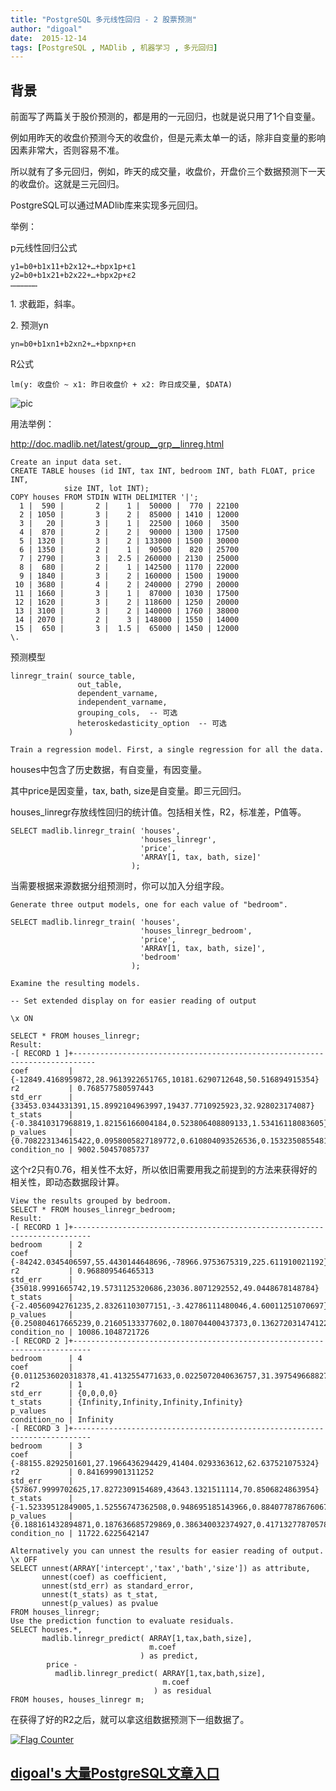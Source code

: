 ```yaml
---
title: "PostgreSQL 多元线性回归 - 2 股票预测"
author: "digoal"
date:  2015-12-14
tags: [PostgreSQL , MADlib , 机器学习 , 多元回归]
---
```

## 背景    
前面写了两篇关于股价预测的，都是用的一元回归，也就是说只用了1个自变量。  
  
例如用昨天的收盘价预测今天的收盘价，但是元素太单一的话，除非自变量的影响因素非常大，否则容易不准。  
  
所以就有了多元回归，例如，昨天的成交量，收盘价，开盘价三个数据预测下一天的收盘价。这就是三元回归。  
  
PostgreSQL可以通过MADlib库来实现多元回归。  
  
举例：  
  
p元线性回归公式  
  
```  
y1=b0+b1x11+b2x12+…+bpx1p+ε1  
y2=b0+b1x21+b2x22+…+bpx2p+ε2  
………………  
```  
  
1\. 求截距，斜率。  
  
2\. 预测yn  
  
```  
yn=b0+b1xn1+b2xn2+…+bpxnp+εn  
```  
  
R公式  
  
```  
lm(y: 收盘价 ~ x1: 昨日收盘价 + x2: 昨日成交量, $DATA)  
```  
  
![pic](20151214_01_pic_001.png)  
  
用法举例：  
  
http://doc.madlib.net/latest/group__grp__linreg.html  
  
```  
Create an input data set.  
CREATE TABLE houses (id INT, tax INT, bedroom INT, bath FLOAT, price INT,  
            size INT, lot INT);  
COPY houses FROM STDIN WITH DELIMITER '|';  
  1 |  590 |       2 |    1 |  50000 |  770 | 22100  
  2 | 1050 |       3 |    2 |  85000 | 1410 | 12000  
  3 |   20 |       3 |    1 |  22500 | 1060 |  3500  
  4 |  870 |       2 |    2 |  90000 | 1300 | 17500  
  5 | 1320 |       3 |    2 | 133000 | 1500 | 30000  
  6 | 1350 |       2 |    1 |  90500 |  820 | 25700  
  7 | 2790 |       3 |  2.5 | 260000 | 2130 | 25000  
  8 |  680 |       2 |    1 | 142500 | 1170 | 22000  
  9 | 1840 |       3 |    2 | 160000 | 1500 | 19000  
 10 | 3680 |       4 |    2 | 240000 | 2790 | 20000  
 11 | 1660 |       3 |    1 |  87000 | 1030 | 17500  
 12 | 1620 |       3 |    2 | 118600 | 1250 | 20000  
 13 | 3100 |       3 |    2 | 140000 | 1760 | 38000  
 14 | 2070 |       2 |    3 | 148000 | 1550 | 14000  
 15 |  650 |       3 |  1.5 |  65000 | 1450 | 12000  
\.  
```  
  
预测模型  
  
```  
linregr_train( source_table,  
               out_table,  
               dependent_varname,  
               independent_varname,  
               grouping_cols,  -- 可选  
               heteroskedasticity_option  -- 可选  
             )  
  
Train a regression model. First, a single regression for all the data.  
```  
  
houses中包含了历史数据，有自变量，有因变量。  
  
其中price是因变量，tax, bath, size是自变量。即三元回归。  
  
houses_linregr存放线性回归的统计值。包括相关性，R2，标准差，P值等。  
  
```  
SELECT madlib.linregr_train( 'houses',  
                             'houses_linregr',  
                             'price',  
                             'ARRAY[1, tax, bath, size]'  
                           );  
```  
  
当需要根据来源数据分组预测时，你可以加入分组字段。  
  
```  
Generate three output models, one for each value of "bedroom".  
  
SELECT madlib.linregr_train( 'houses',  
                             'houses_linregr_bedroom',  
                             'price',  
                             'ARRAY[1, tax, bath, size]',  
                             'bedroom'  
                           );  
  
Examine the resulting models.  
  
-- Set extended display on for easier reading of output  
  
\x ON  
  
SELECT * FROM houses_linregr;  
Result:  
-[ RECORD 1 ]+---------------------------------------------------------------------------  
coef         | {-12849.4168959872,28.9613922651765,10181.6290712648,50.516894915354}  
r2           | 0.768577580597443  
std_err      | {33453.0344331391,15.8992104963997,19437.7710925923,32.928023174087}  
t_stats      | {-0.38410317968819,1.82156166004184,0.523806408809133,1.53416118083605}  
p_values     | {0.708223134615422,0.0958005827189772,0.610804093526536,0.153235085548186}  
condition_no | 9002.50457085737  
```  
  
这个r2只有0.76，相关性不太好，所以依旧需要用我之前提到的方法来获得好的相关性，即动态数据段计算。  
  
```  
View the results grouped by bedroom.  
SELECT * FROM houses_linregr_bedroom;  
Result:  
-[ RECORD 1 ]+--------------------------------------------------------------------------  
bedroom      | 2  
coef         | {-84242.0345406597,55.4430144648696,-78966.9753675319,225.611910021192}  
r2           | 0.968809546465313  
std_err      | {35018.9991665742,19.5731125320686,23036.8071292552,49.0448678148784}  
t_stats      | {-2.40560942761235,2.83261103077151,-3.42786111480046,4.60011251070697}  
p_values     | {0.250804617665239,0.21605133377602,0.180704400437373,0.136272031474122}  
condition_no | 10086.1048721726  
-[ RECORD 2 ]+--------------------------------------------------------------------------  
bedroom      | 4  
coef         | {0.0112536020318378,41.4132554771633,0.0225072040636757,31.3975496688276}  
r2           | 1  
std_err      | {0,0,0,0}  
t_stats      | {Infinity,Infinity,Infinity,Infinity}  
p_values     |  
condition_no | Infinity  
-[ RECORD 3 ]+--------------------------------------------------------------------------  
bedroom      | 3  
coef         | {-88155.8292501601,27.1966436294429,41404.0293363612,62.637521075324}  
r2           | 0.841699901311252  
std_err      | {57867.9999702625,17.8272309154689,43643.1321511114,70.8506824863954}  
t_stats      | {-1.52339512849005,1.52556747362508,0.948695185143966,0.884077878676067}  
p_values     | {0.188161432894871,0.187636685729869,0.386340032374927,0.417132778705789}  
condition_no | 11722.6225642147  
  
Alternatively you can unnest the results for easier reading of output.  
\x OFF  
SELECT unnest(ARRAY['intercept','tax','bath','size']) as attribute,  
       unnest(coef) as coefficient,  
       unnest(std_err) as standard_error,  
       unnest(t_stats) as t_stat,  
       unnest(p_values) as pvalue  
FROM houses_linregr;  
Use the prediction function to evaluate residuals.  
SELECT houses.*,  
       madlib.linregr_predict( ARRAY[1,tax,bath,size],  
                               m.coef  
                             ) as predict,  
        price -  
          madlib.linregr_predict( ARRAY[1,tax,bath,size],  
                                  m.coef  
                                ) as residual  
FROM houses, houses_linregr m;  
```  
  
在获得了好的R2之后，就可以拿这组数据预测下一组数据了。  
  
  
<a rel="nofollow" href="http://info.flagcounter.com/h9V1"  ><img src="http://s03.flagcounter.com/count/h9V1/bg_FFFFFF/txt_000000/border_CCCCCC/columns_2/maxflags_12/viewers_0/labels_0/pageviews_0/flags_0/"  alt="Flag Counter"  border="0"  ></a>  
  
  
  
  
  
  
## [digoal's 大量PostgreSQL文章入口](https://github.com/digoal/blog/blob/master/README.md "22709685feb7cab07d30f30387f0a9ae")
  
